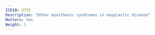 ```yaml
---
ICD10: G732
Description: "Other myasthenic syndromes in neoplastic disease"
Matters: Yes
Weight: 1
---
```

